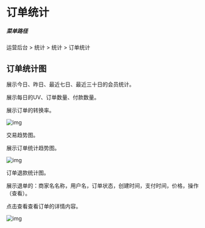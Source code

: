 # 订单统计

##### 菜单路径

运营后台 > 统计 > 统计 > 订单统计

## 订单统计图

展示今日、昨日、最近七日、最近三十日的会员统计。

展示每日的UV、订单数量、付款数量。

展示订单的转换率。

![img](https://docs.sellwell.cn/help/images/%E8%AE%A2%E5%8D%95%E7%BB%9F%E8%AE%A1.png)

交易趋势图。

展示订单统计趋势图。

![img](https://docs.sellwell.cn/help/images/%E4%BA%A4%E6%98%93%E8%B6%8B%E5%8A%BF.png)

订单退款统计图。

展示退单的：商家名名称，用户名，订单状态，创建时间，支付时间，价格，操作（查看）。

点击查看查看订单的详情内容。

![img](https://docs.sellwell.cn/help/images/%E9%80%80%E5%8D%95%E7%BB%9F%E8%AE%A1.png)